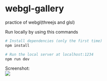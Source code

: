 # webgl-gallery

practice of webgl(threejs and glsl)

Run locally by using this commands

```bash
# Install dependencies (only the first time)
npm install

# Run the local server at localhost:1234
npm run dev

```

Screenshot: <br>
![](./ss.png) <br>